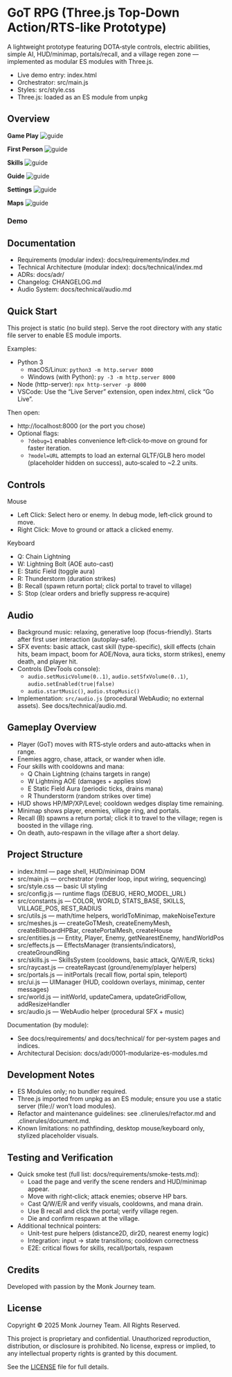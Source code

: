 # GoT RPG (Three.js Top‑Down Action/RTS‑like Prototype)

A lightweight prototype featuring DOTA‑style controls, electric abilities, simple AI, HUD/minimap, portals/recall, and a village regen zone — implemented as modular ES modules with Three.js.

- Live demo entry: index.html
- Orchestrator: src/main.js
- Styles: src/style.css
- Three.js: loaded as an ES module from unpkg

## Overview

**Game Play**
![guide](./images/got-guide.jpeg)

**First Person**
![guide](./images/got-first-person.jpeg)

**Skills**
![guide](./images/got-skills.jpeg)

**Guide**
![guide](./images/got-guide.jpeg)

**Settings**
![guide](./images/got-settings.jpeg)

**Maps**
![guide](./images/got-maps.jpeg)

### Demo

## Documentation
- Requirements (modular index): docs/requirements/index.md
- Technical Architecture (modular index): docs/technical/index.md
- ADRs: docs/adr/
- Changelog: CHANGELOG.md
- Audio System: docs/technical/audio.md

## Quick Start

This project is static (no build step). Serve the root directory with any static file server to enable ES module imports.

Examples:
- Python 3
  - macOS/Linux: `python3 -m http.server 8000`
  - Windows (with Python): `py -3 -m http.server 8000`
- Node (http-server): `npx http-server -p 8000`
- VSCode: Use the “Live Server” extension, open index.html, click “Go Live”.

Then open:
- http://localhost:8000 (or the port you chose)
- Optional flags:
  - `?debug=1` enables convenience left‑click‑to‑move on ground for faster iteration.
  - `?model=URL` attempts to load an external GLTF/GLB hero model (placeholder hidden on success), auto‑scaled to ~2.2 units.

## Controls

Mouse
- Left Click: Select hero or enemy. In debug mode, left‑click ground to move.
- Right Click: Move to ground or attack a clicked enemy.

Keyboard
- Q: Chain Lightning
- W: Lightning Bolt (AOE auto-cast)
- E: Static Field (toggle aura)
- R: Thunderstorm (duration strikes)
- B: Recall (spawn return portal; click portal to travel to village)
- S: Stop (clear orders and briefly suppress re‑acquire)

## Audio

- Background music: relaxing, generative loop (focus-friendly). Starts after first user interaction (autoplay-safe).
- SFX events: basic attack, cast skill (type-specific), skill effects (chain hits, beam impact, boom for AOE/Nova, aura ticks, storm strikes), enemy death, and player hit.
- Controls (DevTools console):
  - `audio.setMusicVolume(0..1)`, `audio.setSfxVolume(0..1)`, `audio.setEnabled(true|false)`
  - `audio.startMusic()`, `audio.stopMusic()`
- Implementation: `src/audio.js` (procedural WebAudio; no external assets). See docs/technical/audio.md.

## Gameplay Overview

- Player (GoT) moves with RTS‑style orders and auto‑attacks when in range.
- Enemies aggro, chase, attack, or wander when idle.
- Four skills with cooldowns and mana:
  - Q Chain Lightning (chains targets in range)
  - W Lightning AOE (damages + applies slow)
  - E Static Field Aura (periodic ticks, drains mana)
  - R Thunderstorm (random strikes over time)
- HUD shows HP/MP/XP/Level; cooldown wedges display time remaining.
- Minimap shows player, enemies, village ring, and portals.
- Recall (B) spawns a return portal; click it to travel to the village; regen is boosted in the village ring.
- On death, auto‑respawn in the village after a short delay.

## Project Structure

- index.html — page shell, HUD/minimap DOM
- src/main.js — orchestrator (render loop, input wiring, sequencing)
- src/style.css — basic UI styling
- src/config.js — runtime flags (DEBUG, HERO_MODEL_URL)
- src/constants.js — COLOR, WORLD, STATS_BASE, SKILLS, VILLAGE_POS, REST_RADIUS
- src/utils.js — math/time helpers, worldToMinimap, makeNoiseTexture
- src/meshes.js — createGoTMesh, createEnemyMesh, createBillboardHPBar, createPortalMesh, createHouse
- src/entities.js — Entity, Player, Enemy, getNearestEnemy, handWorldPos
- src/effects.js — EffectsManager (transients/indicators), createGroundRing
- src/skills.js — SkillsSystem (cooldowns, basic attack, Q/W/E/R, ticks)
- src/raycast.js — createRaycast (ground/enemy/player helpers)
- src/portals.js — initPortals (recall flow, portal spin, teleport)
- src/ui.js — UIManager (HUD, cooldown overlays, minimap, center messages)
- src/world.js — initWorld, updateCamera, updateGridFollow, addResizeHandler
- src/audio.js — WebAudio helper (procedural SFX + music)

Documentation (by module):
- See docs/requirements/ and docs/technical/ for per‑system pages and indices.
- Architectural Decision: docs/adr/0001-modularize-es-modules.md

## Development Notes

- ES Modules only; no bundler required.
- Three.js imported from unpkg as an ES module; ensure you use a static server (file:// won’t load modules).
- Refactor and maintenance guidelines: see .clinerules/refactor.md and .clinerules/document.md.
- Known limitations: no pathfinding, desktop mouse/keyboard only, stylized placeholder visuals.

## Testing and Verification

- Quick smoke test (full list: docs/requirements/smoke-tests.md):
  - Load the page and verify the scene renders and HUD/minimap appear.
  - Move with right‑click; attack enemies; observe HP bars.
  - Cast Q/W/E/R and verify visuals, cooldowns, and mana drain.
  - Use B recall and click the portal; verify village regen.
  - Die and confirm respawn at the village.
- Additional technical pointers:
  - Unit-test pure helpers (distance2D, dir2D, nearest enemy logic)
  - Integration: input → state transitions; cooldown correctness
  - E2E: critical flows for skills, recall/portals, respawn

## Credits

Developed with passion by the Monk Journey team.

## License

Copyright © 2025 Monk Journey Team. All Rights Reserved.

This project is proprietary and confidential. Unauthorized reproduction, distribution, or disclosure is prohibited. No license, express or implied, to any intellectual property rights is granted by this document.

See the [LICENSE](LICENSE) file for full details.
